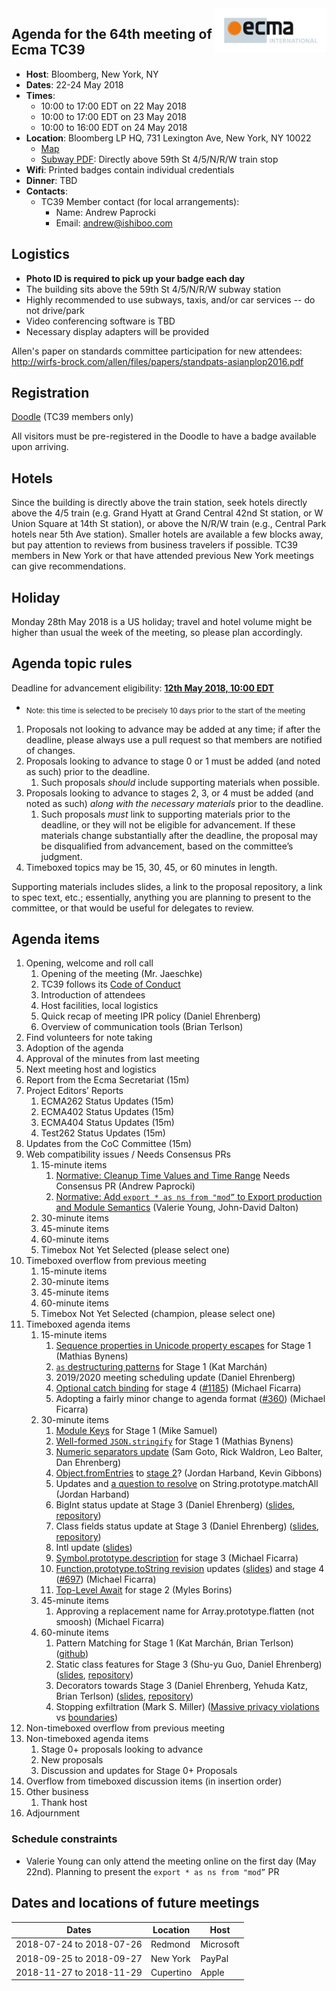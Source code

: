 <img src="../images/Ecma_RVB-003.jpg" align="right" height="70" alt="" />

## Agenda for the 64th meeting of Ecma TC39

- **Host**: Bloomberg, New York, NY
- **Dates**: 22-24 May 2018
- **Times**:
  - 10:00 to 17:00 EDT on 22 May 2018
  - 10:00 to 17:00 EDT on 23 May 2018
  - 10:00 to 16:00 EDT on 24 May 2018
- **Location**: Bloomberg LP HQ, 731 Lexington Ave, New York, NY 10022
  - [Map](https://goo.gl/maps/DdFsHv6HQrJ2)
  - [Subway PDF](http://web.mta.info/nyct/maps/subway_map.pdf): Directly above 59th St 4/5/N/R/W train stop
- **Wifi**: Printed badges contain individual credentials
- **Dinner**: TBD
- **Contacts**:
  - TC39 Member contact (for local arrangements):
    - Name: Andrew Paprocki
    - Email: andrew@ishiboo.com

## Logistics

* **Photo ID is required to pick up your badge each day**
* The building sits above the 59th St 4/5/N/R/W subway station
* Highly recommended to use subways, taxis, and/or car services -- do not drive/park
* Video conferencing software is TBD
* Necessary display adapters will be provided

Allen's paper on standards committee participation for new attendees: http://wirfs-brock.com/allen/files/papers/standpats-asianplop2016.pdf

## Registration

[Doodle](https://ecma-international.doodle.com/poll/iksxv4v23c7s35hz) (TC39 members only)

All visitors must be pre-registered in the Doodle to have a badge available upon arriving.

## Hotels

Since the building is directly above the train station, seek hotels directly above the 4/5 train (e.g. Grand Hyatt at Grand Central 42nd St station, or W Union Square at 14th St station), or above the N/R/W train (e.g., Central Park hotels near 5th Ave station). Smaller hotels are available a few blocks away, but pay attention to reviews from business travelers if possible. TC39 members in New York or that have attended previous New York meetings can give recommendations.

## Holiday

Monday 28th May 2018 is a US holiday; travel and hotel volume might be higher than usual the week of the meeting, so please plan accordingly.

## Agenda topic rules

Deadline for advancement eligibility: [**12th May 2018, 10:00 EDT**](https://www.timeanddate.com/countdown/generic?iso=20180512T10&p0=179&msg=TC39+Submission+Deadline&font=cursive)
  - <sub>Note: this time is selected to be precisely 10 days prior to the start of the meeting</sub>

1. Proposals not looking to advance may be added at any time; if after the deadline, please always use a pull request so that members are notified of changes.
1. Proposals looking to advance to stage 0 or 1 must be added (and noted as such) prior to the deadline.
    1. Such proposals *should* include supporting materials when possible.
1. Proposals looking to advance to stages 2, 3, or 4 must be added (and noted as such) *along with the necessary materials* prior to the deadline.
    1. Such proposals *must* link to supporting materials prior to the deadline, or they will not be eligible for advancement. If these materials change substantially after the deadline, the proposal may be disqualified from advancement, based on the committee’s judgment.
1. Timeboxed topics may be 15, 30, 45, or 60 minutes in length.

Supporting materials includes slides, a link to the proposal repository, a link to spec text, etc.; essentially, anything you are planning to present to the committee, or that would be useful for delegates to review.

## Agenda items

1. Opening, welcome and roll call
    1. Opening of the meeting (Mr. Jaeschke)
    1. TC39 follows its [Code of Conduct](https://tc39.github.io/code-of-conduct/)
    1. Introduction of attendees
    1. Host facilities, local logistics
    1. Quick recap of meeting IPR policy (Daniel Ehrenberg)
    1. Overview of communication tools (Brian Terlson)
1. Find volunteers for note taking
1. Adoption of the agenda
1. Approval of the minutes from last meeting
1. Next meeting host and logistics
1. Report from the Ecma Secretariat (15m)
1. Project Editors’ Reports
    1. ECMA262 Status Updates (15m)
    1. ECMA402 Status Updates (15m)
    1. ECMA404 Status Updates (15m)
    1. Test262 Status Updates (15m)
1. Updates from the CoC Committee (15m)
1. Web compatibility issues / Needs Consensus PRs
    1. 15-minute items
        1. [Normative: Cleanup Time Values and Time Range](https://github.com/tc39/ecma262/pull/1144) Needs Consensus PR (Andrew Paprocki)
        1. [Normative: Add `export * as ns from "mod”` to Export production and Module Semantics](https://github.com/tc39/ecma262/pull/1174) (Valerie Young, John-David Dalton)
    1. 30-minute items
    1. 45-minute items
    1. 60-minute items
    1. Timebox Not Yet Selected (please select one)
1. Timeboxed overflow from previous meeting
    1. 15-minute items
    1. 30-minute items
    1. 45-minute items
    1. 60-minute items
    1. Timebox Not Yet Selected (champion, please select one)
1. Timeboxed agenda items
    1. 15-minute items
        1. [Sequence properties in Unicode property escapes](https://github.com/mathiasbynens/proposal-regexp-unicode-sequence-properties) for Stage 1 (Mathias Bynens)
        1. [`as` destructuring patterns](https://github.com/zkat/proposal-as-patterns) for Stage 1 (Kat Marchán)
        1. 2019/2020 meeting scheduling update (Daniel Ehrenberg)
        1. [Optional catch binding](https://tc39.github.io/proposal-optional-catch-binding/) for stage 4 ([#1185](https://github.com/tc39/ecma262/pull/1185)) (Michael Ficarra)
        1. Adopting a fairly minor change to agenda format ([#360](https://github.com/tc39/agendas/issues/360)) (Michael Ficarra)
    1. 30-minute items
        1. [Module Keys](https://github.com/mikesamuel/tc39-module-keys) for Stage 1 (Mike Samuel)
        1. [Well-formed `JSON.stringify`](https://github.com/gibson042/ecma262-proposal-well-formed-stringify) for Stage 1 (Mathias Bynens)
        1. [Numeric separators update](https://docs.google.com/presentation/d/1ivYa55mNEDPZ2z5K41fU5gwRxmlb4aUTrA0qEuBTfow/edit#slide=id.p) (Sam Goto, Rick Waldron, Leo Balter, Dan Ehrenberg)
        1. [Object.fromEntries](https://github.com/tc39/proposal-object-from-entries) to [stage 2](https://github.com/tc39/proposal-object-from-entries/issues/14)? (Jordan Harband, Kevin Gibbons)
        1. Updates and [a question to resolve](https://github.com/tc39/proposal-string-matchall/issues/34) on String.prototype.matchAll (Jordan Harband)
        1. BigInt status update at Stage 3 (Daniel Ehrenberg) ([slides](https://docs.google.com/presentation/d/1Bx13eCgM9Rujs4zNdfO95de_4wehhx8RxNx5aZl-3D4/edit?usp=sharing), [repository](http://github.com/tc39/proposal-bigint/))
        1. Class fields status update at Stage 3 (Daniel Ehrenberg) ([slides](https://docs.google.com/presentation/d/1oDQOS9b8wnuP5-o8zInsEO9lpRbhduawAmvfRzbxkOs/edit?usp=sharing), [repository](https://github.com/tc39/proposal-class-fields))
        1. Intl update ([slides](https://docs.google.com/presentation/d/1wEkpdxC37t4sk64QThcna8c4753-9Ak1I23LNDmZ9KE/edit?usp=sharing))
        1. [Symbol.prototype.description](https://github.com/tc39/proposal-Symbol-description) for stage 3 (Michael Ficarra)
        1. [Function.prototype.toString revision](https://github.com/tc39/Function-prototype-toString-revision) updates ([slides](https://docs.google.com/presentation/d/1W3Qlhb76BNP5_DHLDRP-KvWq0qJpzoz8zL_1U_4YYSQ/edit?usp=sharing)) and stage 4 ([#697](https://github.com/tc39/ecma262/pull/697)) (Michael Ficarra)
        1. [Top-Level Await](http://github.com/mylesborins/proposal-top-level-await/) for stage 2 (Myles Borins)
    1. 45-minute items
        1. Approving a replacement name for Array.prototype.flatten (not smoosh) (Michael Ficarra)
    1. 60-minute items
        1. Pattern Matching for Stage 1 (Kat Marchán, Brian Terlson) ([github](https://github.com/tc39/proposal-pattern-matching))
        1. Static class features for Stage 3 (Shu-yu Guo, Daniel Ehrenberg) ([slides](), [repository](http://github.com/tc39/proposal-static-class-features/))
        1. Decorators towards Stage 3 (Daniel Ehrenberg, Yehuda Katz, Brian Terlson) ([slides](https://docs.google.com/presentation/d/1sQJunzPUqaD-fbyGCRHJI1Sn5w2mo5F8hXFXfJOFTxY/edit?usp=sharing), [repository](https://github.com/tc39/proposal-decorators))
        1. Stopping exfiltration (Mark S. Miller) ([Massive privacy violations](https://freedom-to-tinker.com/2018/01/12/website-operators-are-in-the-dark-about-privacy-violations-by-third-party-scripts/) vs [boundaries](https://twitter.com/BrendanEich/status/987349792505253888))
1. Non-timeboxed overflow from previous meeting
1. Non-timeboxed agenda items
    1. Stage 0+ proposals looking to advance
    1. New proposals
    1. Discussion and updates for Stage 0+ Proposals
1. Overflow from timeboxed discussion items (in insertion order)
1. Other business
    1. Thank host
1. Adjournment

### Schedule constraints

- Valerie Young can only attend the meeting online on the first day (May 22nd). Planning to present the `export * as ns from "mod”` PR

## Dates and locations of future meetings

| Dates                    | Location          | Host                    |
|--------------------------|-------------------|-------------------------|
| 2018-07-24 to 2018-07-26 | Redmond           | Microsoft               |
| 2018-09-25 to 2018-09-27 | New York          | PayPal                  |
| 2018-11-27 to 2018-11-29 | Cupertino         | Apple                   |
